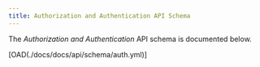 ```yaml
---
title: Authorization and Authentication API Schema
---
```


The *Authorization and Authentication* API schema is documented below.

[OAD(./docs/docs/api/schema/auth.yml)]
